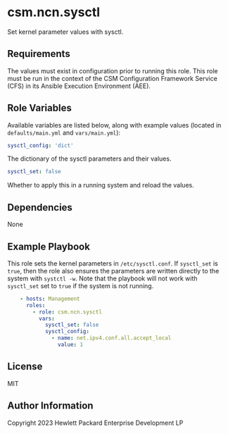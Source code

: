 csm.ncn.sysctl
=========

Set kernel parameter values with sysctl.

Requirements
------------

The values must exist in configuration prior to running this role. 
This role must be run in the context of the CSM Configuration
Framework Service (CFS) in its Ansible Execution Environment (AEE).

Role Variables
--------------

Available variables are listed below, along with example values (located in
`defaults/main.yml` and `vars/main.yml`):

```yaml
sysctl_config: 'dict'
```

The dictionary of the sysctl parameters and their values.

```yaml
sysctl_set: false
```

Whether to apply this in a running system and reload the values.

Dependencies
------------

None

Example Playbook
----------------

This role sets the kernel parameters in `/etc/sysctl.conf`. If `sysctl_set` is `true`, then
the role also ensures the parameters are written directly to the system with `systctl -w`.
Note that the playbook will not work with `sysctl_set` set to `true` if the system
is not running.
```yaml
    - hosts: Management
      roles:
        - role: csm.ncn.sysctl
          vars:
            sysctl_set: false
            sysctl_config:
              - name: net.ipv4.conf.all.accept_local
                value: 1
```
License
-------

MIT

Author Information
------------------

Copyright 2023 Hewlett Packard Enterprise Development LP
